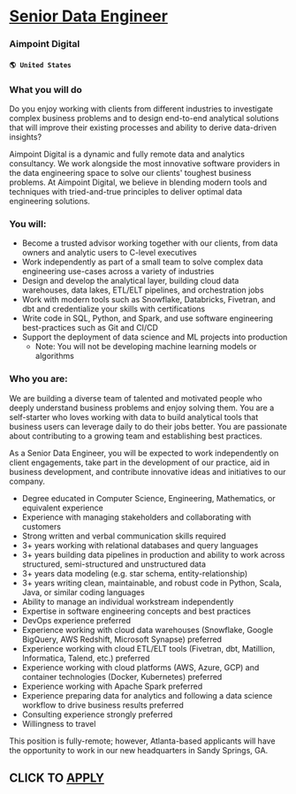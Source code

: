 # [Senior Data Engineer](https://www.remotewlb.com/apply/senior-data-engineer-80533)  
### Aimpoint Digital  
#### `🌎 United States`  

### What you will do

Do you enjoy working with clients from different industries to investigate complex business problems and to design end-to-end analytical solutions that will improve their existing processes and ability to derive data-driven insights?

Aimpoint Digital is a dynamic and fully remote data and analytics consultancy. We work alongside the most innovative software providers in the data engineering space to solve our clients' toughest business problems. At Aimpoint Digital, we believe in blending modern tools and techniques with tried-and-true principles to deliver optimal data engineering solutions.

### You will:

  * Become a trusted advisor working together with our clients, from data owners and analytic users to C-level executives 
  * Work independently as part of a small team to solve complex data engineering use-cases across a variety of industries 
  * Design and develop the analytical layer, building cloud data warehouses, data lakes, ETL/ELT pipelines, and orchestration jobs 
  * Work with modern tools such as Snowflake, Databricks, Fivetran, and dbt and credentialize your skills with certifications 
  * Write code in SQL, Python, and Spark, and use software engineering best-practices such as Git and CI/CD 
  * Support the deployment of data science and ML projects into production 
    * Note: You will not be developing machine learning models or algorithms 

### Who you are:

We are building a diverse team of talented and motivated people who deeply understand business problems and enjoy solving them. You are a self-starter who loves working with data to build analytical tools that business users can leverage daily to do their jobs better. You are passionate about contributing to a growing team and establishing best practices.

As a Senior Data Engineer, you will be expected to work independently on client engagements, take part in the development of our practice, aid in business development, and contribute innovative ideas and initiatives to our company.

  * Degree educated in Computer Science, Engineering, Mathematics, or equivalent experience 
  * Experience with managing stakeholders and collaborating with customers 
  * Strong written and verbal communication skills required 
  * 3+ years working with relational databases and query languages 
  * 3+ years building data pipelines in production and ability to work across structured, semi-structured and unstructured data 
  * 3+ years data modeling (e.g. star schema, entity-relationship) 
  * 3+ years writing clean, maintainable, and robust code in Python, Scala, Java, or similar coding languages 
  * Ability to manage an individual workstream independently 
  * Expertise in software engineering concepts and best practices 
  * DevOps experience preferred 
  * Experience working with cloud data warehouses (Snowflake, Google BigQuery, AWS Redshift, Microsoft Synapse) preferred 
  * Experience working with cloud ETL/ELT tools (Fivetran, dbt, Matillion, Informatica, Talend, etc.) preferred 
  * Experience working with cloud platforms (AWS, Azure, GCP) and container technologies (Docker, Kubernetes) preferred 
  * Experience working with Apache Spark preferred 
  * Experience preparing data for analytics and following a data science workflow to drive business results preferred 
  * Consulting experience strongly preferred 
  * Willingness to travel 

This position is fully-remote; however, Atlanta-based applicants will have the opportunity to work in our new headquarters in Sandy Springs, GA.

  
## CLICK TO [APPLY](https://www.remotewlb.com/apply/senior-data-engineer-80533)

